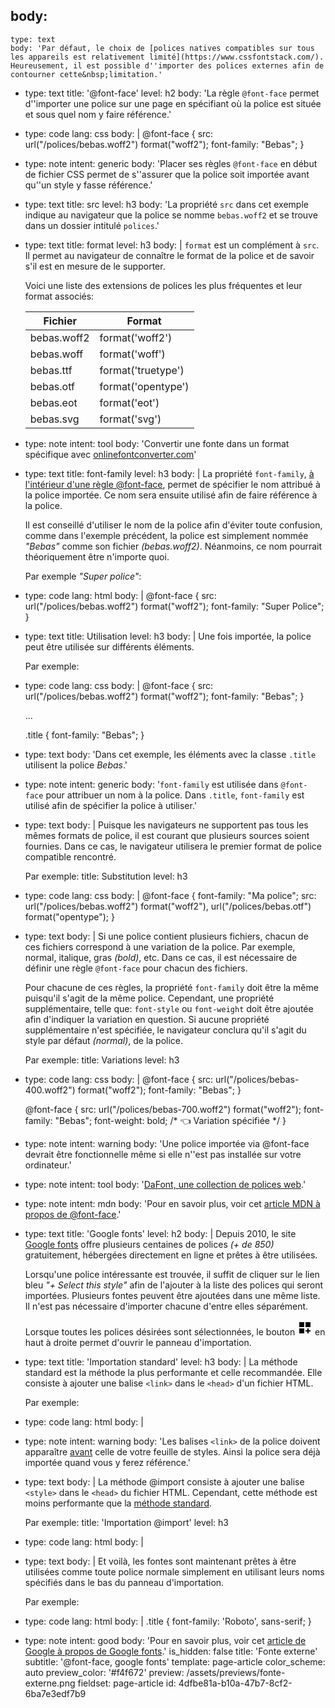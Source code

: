 body:
  -
    type: text
    body: 'Par défaut, le choix de [polices natives compatibles sur tous les appareils est relativement limité](https://www.cssfontstack.com/). Heureusement, il est possible d''importer des polices externes afin de contourner cette&nbsp;limitation.'
  -
    type: text
    title: '@font-face'
    level: h2
    body: 'La règle `@font-face` permet d''importer une police sur une page en spécifiant où la police est située et sous quel nom y faire&nbsp;référence.'
  -
    type: code
    lang: css
    body: |
      @font-face {
        src: url("/polices/bebas.woff2") format("woff2");
        font-family: "Bebas";
      }
  -
    type: note
    intent: generic
    body: 'Placer ses règles `@font-face` en début de fichier CSS permet de s''assurer que la police soit importée avant qu''un style y fasse&nbsp;référence.'
  -
    type: text
    title: src
    level: h3
    body: 'La propriété `src` dans cet exemple indique au navigateur que la police se nomme `bebas.woff2` et se trouve dans un dossier intitulé&nbsp;`polices`.'
  -
    type: text
    title: format
    level: h3
    body: |
      `format` est un complément à `src`. Il permet au navigateur de connaître le format de la police et de savoir s'il est en mesure de le&nbsp;supporter.
      
      Voici une liste des extensions de polices les plus fréquentes et leur format&nbsp;associés:
      
      | Fichier      | Format          |
      | ------------ | --------------- |
      | bebas.woff2  | format('woff2') |
      | bebas.woff   | format('woff')  |
      | bebas.ttf    | format('truetype') |
      | bebas.otf    | format('opentype') |
      | bebas.eot    | format('eot')   |
      | bebas.svg    | format('svg')   |
  -
    type: note
    intent: tool
    body: 'Convertir une fonte dans un format spécifique avec&nbsp;[onlinefontconverter.com](https://onlinefontconverter.com/)'
  -
    type: text
    title: font-family
    level: h3
    body: |
      La propriété `font-family`, <u>à l'intérieur d'une règle @font-face</u>, permet de spécifier le nom attribué à la police importée. Ce nom sera ensuite utilisé afin de faire référence à la&nbsp;police. 
      
      Il est conseillé d'utiliser le nom de la police afin d'éviter toute confusion, comme dans l'exemple précédent, la police est simplement nommée _"Bebas"_ comme son fichier _(bebas.woff2)_. Néanmoins, ce nom pourrait théoriquement être n'importe&nbsp;quoi.
      
      Par exemple _"Super&nbsp;police"_:
  -
    type: code
    lang: html
    body: |
      @font-face {
        src: url("/polices/bebas.woff2") format("woff2");
        font-family: "Super Police";
      }
  -
    type: text
    title: Utilisation
    level: h3
    body: |
      Une fois importée, la police peut être utilisée sur différents&nbsp;éléments.
      
      Par exemple:
  -
    type: code
    lang: css
    body: |
      @font-face {
        src: url("/polices/bebas.woff2") format("woff2");
        font-family: "Bebas";
      }
      
      ...
      
      .title {
        font-family: "Bebas";
      }
  -
    type: text
    body: 'Dans cet exemple, les éléments avec la classe `.title` utilisent la police&nbsp;_Bebas_.'
  -
    type: note
    intent: generic
    body: '`font-family` est utilisée dans `@font-face` pour attribuer un nom à la police. Dans `.title`, `font-family` est utilisé afin de spécifier la police à&nbsp;utiliser.'
  -
    type: text
    body: |
      Puisque les navigateurs ne supportent pas tous les mêmes formats de police, il est courant que plusieurs sources soient fournies. Dans ce cas, le navigateur utilisera le premier format de police compatible&nbsp;rencontré.
      
      Par exemple:
    title: Substitution
    level: h3
  -
    type: code
    lang: css
    body: |
      @font-face {
        font-family: "Ma police";
        src: url("/polices/bebas.woff2") format("woff2"),
             url("/polices/bebas.otf") format("opentype");
      }
  -
    type: text
    body: |
      Si une police contient plusieurs fichiers, chacun de ces fichiers correspond à une variation de la police. Par exemple, normal, italique, gras _(bold)_, etc. Dans ce cas, il est nécessaire de définir une règle `@font-face` pour chacun des&nbsp;fichiers. 
      
      Pour chacune de ces règles, la propriété `font-family` doit être la même puisqu'il s'agit de la même police. Cependant, une propriété supplémentaire, telle que: `font-style` ou `font-weight` doit être ajoutée afin d'indiquer la variation en&nbsp;question. Si aucune propriété supplémentaire n'est spécifiée, le navigateur conclura qu'il s'agit du style par défaut _(normal)_, de la&nbsp;police.
      
      Par exemple:
    title: Variations
    level: h3
  -
    type: code
    lang: css
    body: |
      @font-face {
        src: url("/polices/bebas-400.woff2") format("woff2");
        font-family: "Bebas";
      }
      
      @font-face {
        src: url("/polices/bebas-700.woff2") format("woff2");
        font-family: "Bebas";
        font-weight: bold; /* 👈 Variation spécifiée */
      }
  -
    type: note
    intent: warning
    body: 'Une police importée via @font-face devrait être fonctionnelle même si elle n''est pas installée sur votre ordinateur.'
  -
    type: note
    intent: tool
    body: '[DaFont, une collection de polices&nbsp;web](https://www.dafont.com/fr/).'
  -
    type: note
    intent: mdn
    body: 'Pour en savoir plus, voir cet [article MDN à propos de&nbsp;@font-face](https://developer.mozilla.org/fr/docs/Web/CSS/@font-face).'
  -
    type: text
    title: 'Google fonts'
    level: h2
    body: |
      Depuis 2010, le site [Google fonts](https://fonts.google.com/) offre plusieurs centaines de polices _(+ de 850)_ gratuitement, hébergées directement en ligne et prêtes à être&nbsp;utilisées.
      
      Lorsqu'une police intéressante est trouvée, il suffit de cliquer sur le lien bleu _"+ Select this style"_ afin de l'ajouter à la liste des polices qui seront importées. Plusieurs fontes peuvent être ajoutées dans une même liste. Il n'est pas nécessaire d'importer chacune d'entre elles&nbsp;séparément.
      
      Lorsque toutes les polices désirées sont sélectionnées, le bouton <svg _ngcontent-drj-c8="" height="24px" viewBox="0 0 24 24" width="24px" xmlns="http://www.w3.org/2000/svg"><path _ngcontent-drj-c8="" d="M0,0h24v24H0V0z" fill="none"></path><g fill="var(--secondary)"><path d="M3,11h8V3H3V11z"></path><path d="M13,3v8h8V3H13z"></path><path d="M3,21h8v-8H3V21z"></path><polygon points="18,13 16,13 16,16 13,16 13,18 16,18 16,21 18,21 18,18 21,18 21,16 18,16"></polygon></g></svg> en haut à droite permet d'ouvrir le panneau&nbsp;d'importation.
  -
    type: text
    title: 'Importation standard'
    level: h3
    body: |
      La méthode standard est la méthode la plus performante et celle recommandée. Elle consiste à ajouter une balise `<link>` dans le `<head>` d'un fichier&nbsp;HTML.
      
      Par exemple:
  -
    type: code
    lang: html
    body: |
      <head>
        <link rel="preconnect" href="https://fonts.gstatic.com">
        <link href="https://fonts.googleapis.com/css2?family=Roboto&display=swap" rel="stylesheet">
        <link rel="stylesheet" href="/styles/main.css">
      </head>
  -
    type: note
    intent: warning
    body: 'Les balises `<link>` de la police doivent apparaître <u>avant</u> celle de votre feuille de styles. Ainsi la police sera déjà importée quand vous y ferez&nbsp;référence.'
  -
    type: text
    body: |
      La méthode @import consiste à ajouter une balise `<style>` dans le `<head>` du fichier&nbsp;HTML. Cependant, cette méthode est moins performante que la [méthode&nbsp;standard](#importation-standard).
      
      Par exemple:
    title: 'Importation @import'
    level: h3
  -
    type: code
    lang: html
    body: |
      <style>
        @import url('https://fonts.googleapis.com/css2?family=Roboto&display=swap');
      </style>
  -
    type: text
    body: |
      Et voilà, les fontes sont maintenant prêtes à être utilisées comme toute police normale simplement en utilisant leurs noms spécifiés dans le bas du panneau&nbsp;d'importation.
      
      Par exemple:
  -
    type: code
    lang: html
    body: |
      .title {
        font-family: 'Roboto', sans-serif;
      }
  -
    type: note
    intent: good
    body: 'Pour en savoir plus, voir cet [article de Google à propos de Google&nbsp;fonts](https://developers.google.com/fonts/docs/getting_started).'
is_hidden: false
title: 'Fonte externe'
subtitle: '@font-face, google fonts'
template: page-article
color_scheme: auto
preview_color: '#f4f672'
preview: /assets/previews/fonte-externe.png
fieldset: page-article
id: 4dfbe81a-b10a-47b7-8cf2-6ba7e3edf7b9
